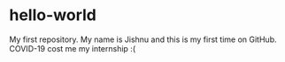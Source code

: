 # hello-world
My first repository.
My name is Jishnu and this is my first time on GitHub.
COVID-19 cost me my internship :(

